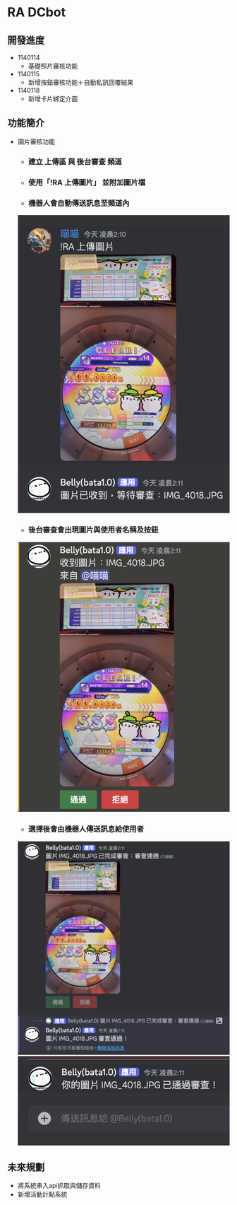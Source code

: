 # RA DCbot
## 開發進度
- 1140114
  - 基礎照片審核功能
- 1140115
  - 新增按鈕審核功能＋自動私訊回覆結果
- 1140118
  - 新增卡片綁定介面
## 功能簡介
- 圖片審核功能
  - ### 建立 上傳區 與 後台審查 頻道
  - ### 使用「!RA 上傳圖片」 並附加圖片檔
  - ### 機器人會自動傳送訊息至頻道內
  ![](https://github.com/ElvisLo030/RA-bot/blob/main/photo/001.png)
  - ### 後台審查會出現圖片與使用者名稱及按鈕
  ![](https://github.com/ElvisLo030/RA-bot/blob/main/photo/002.png)
  - ### 選擇後會由機器人傳送訊息給使用者
  ![](https://github.com/ElvisLo030/RA-bot/blob/main/photo/003.png)
  ![](https://github.com/ElvisLo030/RA-bot/blob/main/photo/004.png)
## 未來規劃
- 將系統串入api抓取與儲存資料
- 新增活動計點系統
